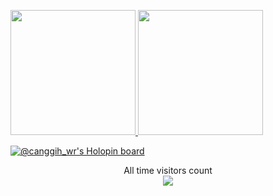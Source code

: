 <!---
███▒▒▒▒▒▒▒ load

canggihwr/canggihwr is a ✨ special ✨ repository because its `README.md` (this file) appears on your GitHub profile.
You can click the Preview link to take a look at your changes.

[![Canggih WR's GitHub stats](https://github-readme-stats.vercel.app/api?username=canggihwr&show_icons=true&theme=tokyonight&hide=issues)](https://github.com/canggihwr/github-readme-stats)
[![Top Langs](https://github-readme-stats.vercel.app/api/top-langs/?username=canggihwr&layout=compact&show_icons=true&theme=tokyonight&hide=html)](https://github.com/canggihwr/github-readme-stats)
--->

<p style="width: 100%;">
<a href="https://github.com/canggihwr">
  <img height="200em" src="https://github-readme-stats-eight-theta.vercel.app/api?username=canggihwr&show_icons=true&theme=tokyonight&include_all_commits=true&count_private=true"/>
  <img height="200em" src="https://github-readme-stats-eight-theta.vercel.app/api/top-langs/?username=canggihwr&layout=compact&langs_count=6&theme=tokyonight&hide=html"/>
</a>
</p>

[![@canggih_wr's Holopin board](https://holopin.me/canggih_wr)](https://holopin.io/@canggih_wr)

<p align="center"> 
  All time visitors count<br>
  <img src="https://profile-counter.glitch.me/canggihwr/count.svg" />
</p>

<!---
[![Canggih Wahyu Rinaldi's GitHub Activity Graph](https://activity-graph.herokuapp.com/graph?username=canggihwr&theme=rogue)](https://github.com/canggihwr)
--->
